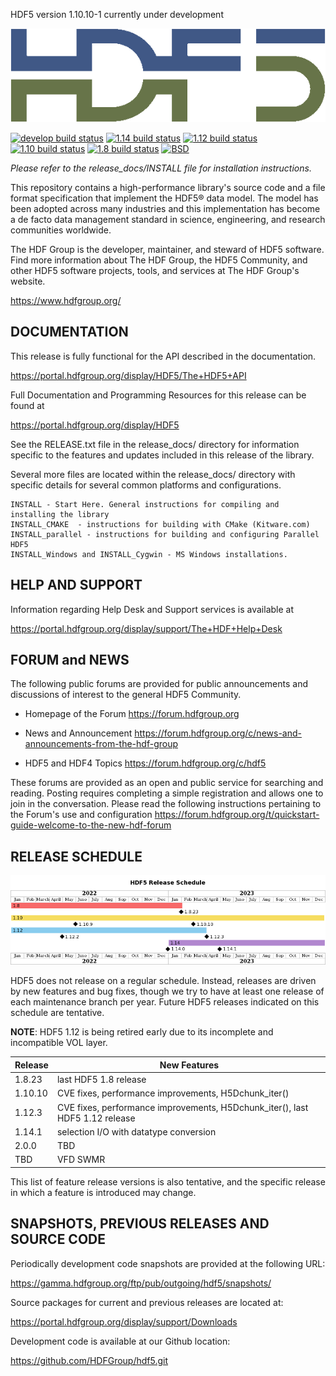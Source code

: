 HDF5 version 1.10.10-1 currently under development

![HDF5 Logo](doxygen/img/HDF5.png)

[![develop build status](https://img.shields.io/github/actions/workflow/status/HDFGroup/hdf5/main.yml?branch=develop&label=develop)](https://github.com/HDFGroup/hdf5/actions?query=branch%3Adevelop)
[![1.14 build status](https://img.shields.io/github/actions/workflow/status/HDFGroup/hdf5/main.yml?branch=hdf5_1_14&label=1.14)](https://github.com/HDFGroup/hdf5/actions?query=branch%3Ahdf5_1_14)
[![1.12 build status](https://img.shields.io/github/actions/workflow/status/HDFGroup/hdf5/main.yml?branch=hdf5_1_12&label=1.12)](https://github.com/HDFGroup/hdf5/actions?query=branch%3Ahdf5_1_12)
[![1.10 build status](https://img.shields.io/github/actions/workflow/status/HDFGroup/hdf5/main.yml?branch=hdf5_1_10&label=1.10)](https://github.com/HDFGroup/hdf5/actions?query=branch%3Ahdf5_1_10)
[![1.8 build status](https://img.shields.io/github/actions/workflow/status/HDFGroup/hdf5/main.yml?branch=hdf5_1_8&label=1.8)](https://github.com/HDFGroup/hdf5/actions?query=branch%3Ahdf5_1_8)
[![BSD](https://img.shields.io/badge/License-BSD-blue.svg)](https://github.com/HDFGroup/hdf5/blob/develop/COPYING)

*Please refer to the release_docs/INSTALL file for installation instructions.*

This repository contains a high-performance library's source code and a file format
specification that implement the HDF5® data model. The model has been adopted across
many industries and this implementation has become a de facto data management standard
in science, engineering, and research communities worldwide.

The HDF Group is the developer, maintainer, and steward of HDF5 software. Find more
information about The HDF Group, the HDF5 Community, and other HDF5 software projects,
tools, and services at The HDF Group's website.
    
   https://www.hdfgroup.org/


DOCUMENTATION
-------------
This release is fully functional for the API described in the documentation.
    
   https://portal.hdfgroup.org/display/HDF5/The+HDF5+API

Full Documentation and Programming Resources for this release can be found at

   https://portal.hdfgroup.org/display/HDF5

See the RELEASE.txt file in the release_docs/ directory for information specific
to the features and updates included in this release of the library.

Several more files are located within the release_docs/ directory with specific
details for several common platforms and configurations.

    INSTALL - Start Here. General instructions for compiling and installing the library
    INSTALL_CMAKE  - instructions for building with CMake (Kitware.com)
    INSTALL_parallel - instructions for building and configuring Parallel HDF5
    INSTALL_Windows and INSTALL_Cygwin - MS Windows installations.



HELP AND SUPPORT
----------------
Information regarding Help Desk and Support services is available at

   https://portal.hdfgroup.org/display/support/The+HDF+Help+Desk



FORUM and NEWS
--------------
The following public forums are provided for public announcements and discussions
of interest to the general HDF5 Community.

   - Homepage of the Forum
   https://forum.hdfgroup.org

   - News and Announcement
   https://forum.hdfgroup.org/c/news-and-announcements-from-the-hdf-group

   - HDF5 and HDF4 Topics
   https://forum.hdfgroup.org/c/hdf5

These forums are provided as an open and public service for searching and reading.
Posting requires completing a simple registration and allows one to join in the
conversation.  Please read the following instructions pertaining to the Forum's
use and configuration
    https://forum.hdfgroup.org/t/quickstart-guide-welcome-to-the-new-hdf-forum


RELEASE SCHEDULE
----------------

![HDF5 release schedule](doc/img/release-schedule.png) 

HDF5 does not release on a regular schedule. Instead, releases are driven by
new features and bug fixes, though we try to have at least one release of each
maintenance branch per year. Future HDF5 releases indicated on this schedule
are tentative.

**NOTE**: HDF5 1.12 is being retired early due to its incomplete and incompatible VOL
layer.

| Release | New Features |
| ------- | ------------ |
| 1.8.23 | last HDF5 1.8 release |
| 1.10.10 | CVE fixes, performance improvements, H5Dchunk\_iter() |
| 1.12.3 | CVE fixes, performance improvements, H5Dchunk\_iter(), last HDF5 1.12 release |
| 1.14.1 | selection I/O with datatype conversion |
| 2.0.0 | TBD |
| TBD | VFD SWMR |

This list of feature release versions is also tentative, and the specific release
in which a feature is introduced may change.


SNAPSHOTS, PREVIOUS RELEASES AND SOURCE CODE
--------------------------------------------
Periodically development code snapshots are provided at the following URL:
    
   https://gamma.hdfgroup.org/ftp/pub/outgoing/hdf5/snapshots/

Source packages for current and previous releases are located at:
    
   https://portal.hdfgroup.org/display/support/Downloads

Development code is available at our Github location:
    
   https://github.com/HDFGroup/hdf5.git

